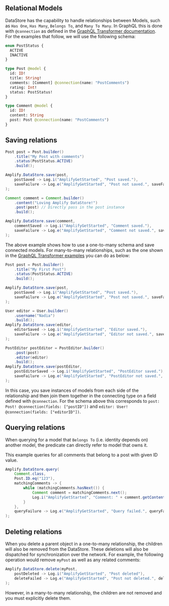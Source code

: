 ## Relational Models

DataStore has the capability to handle relationships between Models, such as `Has One`, `Has Many`, `Belongs To`, and `Many To Many`. In GraphQL this is done with `@connection` as defined in the [GraphQL Transformer documentation](https://aws-amplify.github.io/docs/cli-toolchain/graphql#connection).  For the examples that follow, we will use the following schema:

```graphql
enum PostStatus {
  ACTIVE
  INACTIVE
}

type Post @model {
  id: ID!
  title: String!
  comments: [Comment] @connection(name: "PostComments")
  rating: Int!
  status: PostStatus!
}

type Comment @model {
  id: ID!
  content: String
  post: Post @connection(name: "PostComments")
}
```

## Saving relations

```java
Post post = Post.builder()
    .title("My Post with comments")
    .status(PostStatus.ACTIVE)
    .build();

Amplify.DataStore.save(post,
    postSaved -> Log.i("AmplifyGetStarted", "Post saved."),
    saveFailure -> Log.e("AmplifyGetStarted", "Post not saved.", saveFailure)
);

Comment comment = Comment.builder()
    .content("Loving Amplify DataStore!")
    .post(post) // Directly pass in the post instance
    .build();

Amplify.DataStore.save(comment,
    commentSaved -> Log.i("AmplifyGetStarted", "Comment saved."),
    saveFailure -> Log.e("AmplifyGetStarted", "Comment not saved.", saveFailed)
);
```

The above example shows how to use a one-to-many schema and save connected models. For many-to-many relationships, such as the one shown in the [GraphQL Transformer examples](https://aws-amplify.github.io/docs/cli-toolchain/graphql#connection) you can do as below:

```java
Post post = Post.builder()
    .title("My First Post")
    .status(PostStatus.ACTIVE)
    .build();

Amplify.DataStore.save(post,
    postSaved -> Log.i("AmplifyGetStarted", "Post saved."),
    saveFailure -> Log.e("AmplifyGetStarted", "Post not saved.", saveFailure)
);

User editor = User.builder()
    .username("Nadia")
    .build();
Amplify.DataStore.save(editor,
    editorSaved -> Log.i("AmplifyGetStarted", "Editor saved."),
    saveFailure -> Log.e("AmplifyGetStarted", "Editor not saved.", saveFailure)
);

PostEditor postEditor = PostEditor.builder()
    .post(post)
    .editor(editor)
    .build();
Amplify.DataStore.save(postEditor,
    postEditorSaved -> Log.i("AmplifyGetStarted", "PostEditor saved."),
    saveFailure -> Log.e("AmplifyGetStarted", "PostEditor not saved.", saveFailure)
);
```

In this case, you save instances of models from each side of the relationship and then join them together in the connecting type on a field defined with `@connection`. For the schema above this corresponds to `post: Post! @connection(fields: ["postID"])` and `editor: User! @connection(fields: ["editorID"])`.

## Querying relations

When querying for a model that `Belongs To` (i.e. identity depends on) another model, the predicate can directly refer to model that owns it.

This example queries for all comments that belong to a post with given ID value.

```java
Amplify.DataStore.query(
    Comment.class,
    Post.ID.eq("123"),
    matchingComments -> {
        while (matchingComments.hasNext()) {
            Comment comment = matchingComments.next();
            Log.i("AmplifyGetStarted", "Comment: " + comment.getContent());
        }
    },
    queryFailure -> Log.e("AmplifyGetStarted", "Query failed.", queryFailure)
);
```

## Deleting relations

When you delete a parent object in a one-to-many relationship, the children will also be removed from the DataStore. These deletions will also be dispatched for synchronization over the network. For example, the following operation would remove `myPost` as well as any related comments:

```java
Amplify.DataStore.delete(myPost,
    postDeleted -> Log.i("AmplifyGetStarted", "Post deleted"),
    deleteFailed -> Log.e("AmplifyGetStarted", "Post not deleted.", deleteFailed)
);
```

However, in a many-to-many relationship, the children are not removed and you must explicitly delete them.

